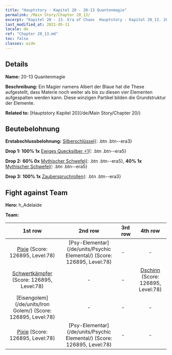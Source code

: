 ```yaml
---
title: "Hauptstory - Kapitel 20 - 20-13 Quantenmagie"
permalink: /Main Story/Chapter 20_13/
excerpt: "Kapitel 20 - 13. Era of Chaos  Hauptstory - Kapitel 20_13. 20-13 Quantenmagie"
last_modified_at: 2021-05-11
locale: de
ref: "Chapter 20_13.md"
toc: false
classes: wide
---
```


## Details

 **Name:** 20-13 Quantenmagie

 **Beschreibung:** Ein Magier namens Albert der Blaue hat die These aufgestellt, dass Materie noch weiter als bis zu diesen vier Elementen aufgespalten werden kann. Diese winzigen Partikel bilden die Grundstruktur der Elemente.

 **Related to:** [Hauptstory Kapitel 20](/de/Main Story/Chapter 20/)

## Beutebelohnung

 **Erstabschlussbelohnung:** [Silberschlüssel](/ItemsDE/con_693/){: .btn .btn--era3}

 **Drop 1:** **100% 1x** [Ewiges Quecksilber +1](/ItemsDE/mat_70/){: .btn .btn--era5}

 **Drop 2:** **60% 0x** [Mythischer Schwefel](/ItemsDE/mat_64/){: .btn .btn--era5}, **40% 1x** [Mythischer Schwefel](/ItemsDE/mat_64/){: .btn .btn--era5}

 **Drop 3:** **100% 1x** [Zauberspruchrollen](/ItemsDE/con_694/){: .btn .btn--era3}


## Fight against Team
 **Hero:** h_Adelaide

 **Team:**


  | 1st row | 2nd row | 3rd row | 4th row |
  |:----:|:----:|:----|:----:|
  | [Pixie](/de/units/Sprite/) (Score: 126895, Level:78)  | [Psy-Elementar](/de/units/Psychic Elemental/) (Score: 126895, Level:78)  | - | - |
  | [Schwertkämpfer](/de/units/Swordsman/) (Score: 126895, Level:78)  | - | - | [Dschinn](/de/units/Genie/) (Score: 126895, Level:78)  |
  | [Eisengolem](/de/units/Iron Golem/) (Score: 126895, Level:78)  | - | - | - |
  | [Pixie](/de/units/Sprite/) (Score: 126895, Level:78)  | [Psy-Elementar](/de/units/Psychic Elemental/) (Score: 126895, Level:78)  | - | - |


